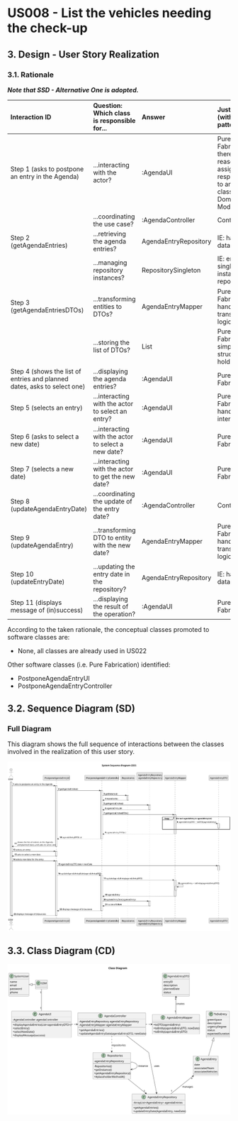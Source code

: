 # US008 - List the vehicles needing the check-up

## 3. Design - User Story Realization 

### 3.1. Rationale

_**Note that SSD - Alternative One is adopted.**_

| Interaction ID                                                                                                     | Question: Which class is responsible for...                | Answer                          | Justification (with patterns)                                                                                            |
|:-------------------------------------------------------------------------------------------------------------------|:-----------------------------------------------------------|:--------------------------------|:-------------------------------------------------------------------------------------------------------------------------|
| Step 1 (asks to postpone an entry in the Agenda)                                                                  | ...interacting with the actor?                             | :AgendaUI                       | Pure Fabrication: there is no reason to assign this responsibility to any existing class in the Domain Model.            |
|                                                                                                                    | ...coordinating the use case?                              | :AgendaController               | Controller                                                                                                               |
| Step 2 (getAgendaEntries)                                                                                          | ...retrieving the agenda entries?                          | AgendaEntryRepository           | IE: has the data                                                                                                         |
|                                                                                                                    | ...managing repository instances?                          | RepositorySingleton             | IE: ensures a single instance of repositories                                                                            |
| Step 3 (getAgendaEntriesDTOs)                                                                                      | ...transforming entities to DTOs?                          | AgendaEntryMapper               | Pure Fabrication: handles transformation logic                                                                            |
|                                                                                                                    | ...storing the list of DTOs?                               | List<AgendaEntryDTO>            | Pure Fabrication: simple data structure to hold DTOs                                                                     |
| Step 4 (shows the list of entries and planned dates, asks to select one)                                           | ...displaying the agenda entries?                          | :AgendaUI                       | Pure Fabrication                                                                                                         |
| Step 5 (selects an entry)                                                                                          | ...interacting with the actor to select an entry?          | :AgendaUI                       | Pure Fabrication: handles UI interaction                                                                                 |
| Step 6 (asks to select a new date)                                                                                 | ...interacting with the actor to select a new date?        | :AgendaUI                       | Pure Fabrication                                                                                                         |
| Step 7 (selects a new date)                                                                                        | ...interacting with the actor to get the new date?         | :AgendaUI                       | Pure Fabrication                                                                                                         |
| Step 8 (updateAgendaEntryDate)                                                                                     | ...coordinating the update of the entry date?              | :AgendaController               | Controller                                                                                                               |
| Step 9 (updateAgendaEntry)                                                                                        | ...transforming DTO to entity with the new date?           | AgendaEntryMapper               | Pure Fabrication: handles transformation logic                                                                            |
| Step 10 (updateEntryDate)                                                                                         | ...updating the entry date in the repository?              | AgendaEntryRepository           | IE: has the data                                                                                                         |
| Step 11 (displays message of (in)success)                                                                         | ...displaying the result of the operation?                 | :AgendaUI                       | Pure Fabrication                                                                                                         |

According to the taken rationale, the conceptual classes promoted to software classes are: 


* None, all classes are already used in US022


Other software classes (i.e. Pure Fabrication) identified: 

*  PostponeAgendaEntryUI
*  PostponeAgendaEntryController


## 3.2. Sequence Diagram (SD)
### Full Diagram

This diagram shows the full sequence of interactions between the classes involved in the realization of this user story.

![Sequence Diagram - Full](svg/us024-sequence-diagram-full-System_Sequence_Diagram__SSD_.svg)

## 3.3. Class Diagram (CD)

![Class Diagram](svg/us024-class-diagram-Class_Diagram.svg)